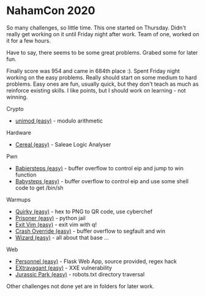 # NahamCon 2020
So many challenges, so little time. This one started on Thursday. Didn't really get working on it until Friday night after work. Team of one, worked on it for a few hours.

Have to say, there seems to be some great problems. Grabed some for later fun.

Finally score was 954 and came in 684th place :). Spent Friday night working on the easy problems. Really should start on some medium to hard problems. Easy ones are fun, usually quick, but they don't teach as much as reinforce existing skills. I like points, but I should work on learning - not winning.

Crypto
* [unimod (easy)](unimod/) - modulo arithmetic

Hardware
* [Cereal (easy)](cereal/) - Saleae Logic Analyser

Pwn
* [Babiersteps (easy)](babiersteps/) - buffer overflow to control eip and jump to win function
* [Babysteps (easy)](babysteps/) - buffer overflow to control eip and use some shell code to get /bin/sh

Warmups
* [Quirky (easy)](quirky/) - hex to PNG to QR code, use cyberchef
* [Prisoner (easy)](prisoner/) - python jail
* [Exit Vim (easy)](exit/) - exit vim with q!
* [Crash Override (easy)](crash/) - buffer overflow to segfault and win
* [Wizard (easy)](wizard/) - all about that base ...

Web
* [Personnel (easy)](personnel/) - Flask Web App, source provided, regex hack
* [EXtravagant (easy)](extravagant/) - XXE vulnerability
* [Jurassic Park (easy)](jurassic/) - robots.txt directory traversal

Other challenges not done yet are in folders for later work.